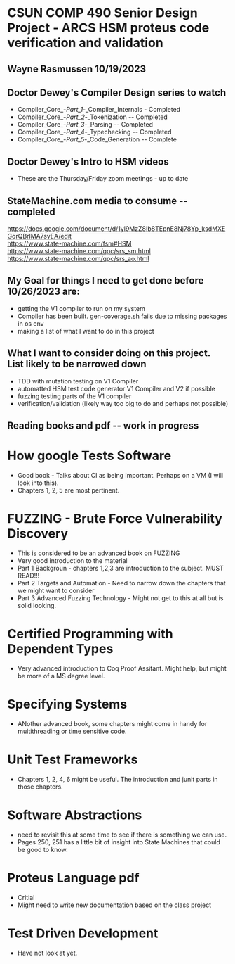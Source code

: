 # CSUN COMP 490 Senior Design Project - ARCS HSM proteus code verification and validation

## Wayne Rasmussen   10/19/2023 ##

## Doctor Dewey's Compiler Design series to watch ##
  - Compiler_Core_-_Part_1_-_Compiler_Internals  - Completed
  - Compiler_Core_-_Part_2_-_Tokenization  -- Completed
  - Compiler_Core_-_Part_3_-_Parsing  -- Completed
  - Compiler_Core_-_Part_4_-_Typechecking  -- Completed
  - Compiler_Core_-_Part_5_-_Code_Generation  -- Complete

## Doctor Dewey's Intro to HSM videos ##
  - These are the Thursday/Friday zoom meetings - up to date

## StateMachine.com media to consume -- completed ##

<https://docs.google.com/document/d/1yl9MzZ8Ib8TEpnE8Nj78Yp_ksdMXEGqrQBrlMA7svEA/edit> \
<https://www.state-machine.com/fsm#HSM> \
<https://www.state-machine.com/qpc/srs_sm.html> \
<https://www.state-machine.com/qpc/srs_ao.html>

## My Goal for things I need to get done before 10/26/2023 are: ##
  - getting the V1 compiler to run on my system
  - Compiler has been built.  gen-coverage.sh fails due to missing packages in os env
  - making a list of what I want to do in this project

## What I want to consider doing on this project.  List likely to be narrowed down ##
  - TDD with mutation testing on V1 Compiler
  - automatted HSM test code generator V1 Compiler and V2 if possible
  - fuzzing testing parts of the V1 compiler
  - verification/validation (likely way too big to do and perhaps not possible)

## Reading books and pdf -- work in progress ##
# How google Tests Software #
  - Good book - Talks about CI as being important. Perhaps on a VM (I will look into this).
  - Chapters 1, 2, 5 are most pertinent.
# FUZZING - Brute Force Vulnerability Discovery #
  - This is considered to be an advanced book on FUZZING
  - Very good introduction to the material
  - Part 1 Backgroun - chapters 1,2,3 are introduction to the subject.  MUST READ!!!
  - Part 2 Targets and Automation - Need to narrow down the chapters that we might want to consider
  - Part 3 Advanced Fuzzing Technology - Might not get to this at all but is solid looking.
# Certified Programming with Dependent Types #
  - Very advanced introduction to Coq Proof Assitant.  Might help, but might be more of a MS degree level.
# Specifying Systems #
  - ANother advanced book, some chapters might come in handy for multithreading or time sensitive code.
# Unit Test Frameworks #
  - Chapters 1, 2, 4, 6 might be useful.  The introduction and junit parts in those chapters.
# Software Abstractions #
  - need to revisit this at some time to see if there is something we can use.
  - Pages 250, 251 has a little bit of insight into State Machines that could be good to know.
# Proteus Language pdf #
  - Critial
  - Might need to write new documentation based on the class project
# Test Driven Development #
  - Have not look at yet.

